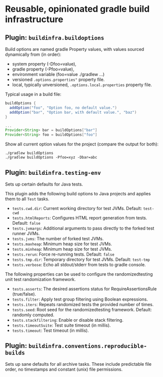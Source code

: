 Reusable, opinionated gradle build infrastructure
==

Plugin: ```buildinfra.buildoptions```
--

Build options are named gradle Property<String>
values, with values sourced dynamically from 
(in order):
* system property (-Dfoo=value),
* gradle property (-Pfoo=value),
* environment variable (foo=value ./gradlew ...)
* versioned ```.options.properties"``` property file.
* local, typically unversioned, ```.options.local.properties``` property file.

Typical usage in a build file:
```groovy
buildOptions {
  addOption("foo", "Option foo, no default value.")
  addOption("bar", "Option bar, with default value.", "baz")
}

...
Provider<String> bar = buildOptions["bar"]
Provider<String> foo = buildOptions["foo"]
```

Show all current option values for the project (compare
the output for both):

```shell
./gradlew buildOptions
./gradlew buildOptions -Pfoo=xyz -Dbar=abc
```

Plugin: ```buildinfra.testing-env```
--

Sets up certain defaults for Java tests. 

This plugin adds the following build options to Java projects and applies them to all ```Test```
tasks.

* ```tests.cwd.dir```: Current working directory for test JVMs. Default: ```test-cwd```
* ```tests.htmlReports```: Configures HTML report generation from tests. Default: ```false``` 
* ```tests.jvmargs```: Additional arguments to pass directly to the forked test runner JVMs.
* ```tests.jvms```: The number of forked test JVMs.
* ```tests.maxheap```: Minimum heap size for test JVMs.
* ```tests.minheap```: Minimum heap size for test JVMs.
* ```tests.rerun```: Force re-running tests. Default: ```false```
* ```tests.tmp.dir```: Temporary directory for test JVMs. Default: ```test-tmp```
* ```tests.verbose```: Echo all stdout/stderr from tests to gradle console.

The following properties can be used to configure the randomizedtesting
unit test randomization framework.

* ```tests.asserts```: The desired assertions status for RequireAssertionsRule (true/false).
* ```tests.filter```: Apply test group filtering using Boolean expressions.
* ```tests.iters```: Repeats randomized tests the provided number of times.
* ```tests.seed```: Root seed for the randomizedtesting framework. Default: randomly computed.
* ```tests.stackfiltering```: Enable or disable stack filtering.
* ```tests.timeoutSuite```: Test suite timeout (in millis).
* ```tests.timeout```: Test timeout (in millis).

Plugin: ```buildinfra.conventions.reproducible-builds```
--

Sets up sane defaults for all archive tasks. These include predictable file order,
no timestamps and constant (unix) file permissions.
